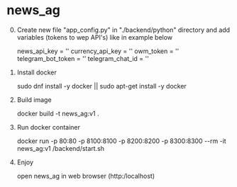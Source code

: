 # news_ag

0. Create new file "app_config.py" in "./backend/python" directory 
and add variables (tokens to wep API's) like in example below

    news_api_key = ''
    currency_api_key = ''
    owm_token = ''
    telegram_bot_token = ''
    telegram_chat_id = ''

1. Install docker

    sudo dnf install -y docker || sudo apt-get install -y docker

2. Build image

    docker build -t news_ag:v1 .

3. Run docker container

    docker run -p 80:80 -p 8100:8100 -p 8200:8200 -p 8300:8300 --rm -it news_ag:v1 /backend/start.sh

4. Enjoy

    open news_ag in web browser (http:/localhost)